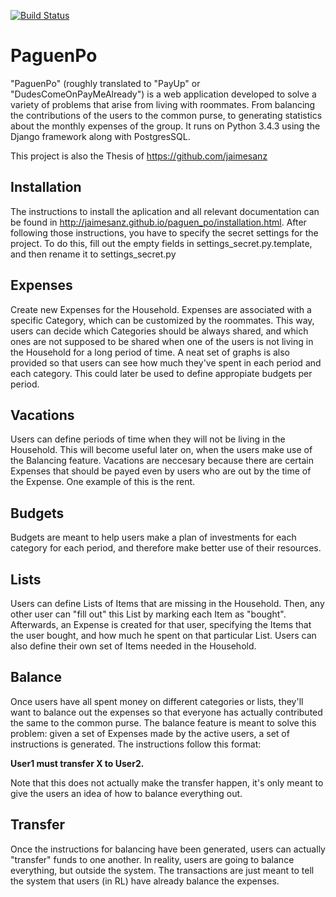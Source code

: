 [![Build Status](https://travis-ci.org/jaimesanz/paguen_po.svg?branch=master)](https://travis-ci.org/jaimesanz/paguen_po)

PaguenPo
=============

"PaguenPo" (roughly translated to "PayUp" or "DudesComeOnPayMeAlready") is a web application developed to solve a variety of problems that arise from living with roommates. From balancing the contributions of the users to the common purse, to generating statistics about the monthly expenses of the group. It runs on Python 3.4.3 using the Django framework along with PostgresSQL.

This project is also the Thesis of https://github.com/jaimesanz

Installation
-------------
The instructions to install the aplication and all relevant documentation can be found in http://jaimesanz.github.io/paguen_po/installation.html. After following those instructions, you have to specify the secret settings for the project. To do this, fill out the empty fields in settings_secret.py.template, and then rename it to settings_secret.py

Expenses
-------------
Create new Expenses for the Household. Expenses are associated with a specific Category, which can be customized by the roommates. This way, users can decide which Categories should be always shared, and which ones are not supposed to be shared when one of the users is not living in the Household for a long period of time. A neat set of graphs is also provided so that users can see how much they've spent in each period and each category. This could later be used to define appropiate budgets per period. 

Vacations
-------------
Users can define periods of time when they will not be living in the Household. This will become useful later on, when the users make use of the Balancing feature. Vacations are neccesary because there are certain Expenses that should be payed even by users who are out by the time of the Expense. One example of this is the rent.

Budgets
-------------
Budgets are meant to help users make a plan of investments for each category for each period, and therefore make better use of their resources.

Lists
-------------
Users can define Lists of Items that are missing in the Household. Then, any other user can "fill out" this List by marking each Item as "bought". Afterwards, an Expense is created for that user, specifying the Items that the user bought, and how much he spent on that particular List. Users can also define their own set of Items needed in the Household.

Balance
-------------
Once users have all spent money on different categories or lists, they'll want to balance out the expenses so that everyone has actually contributed the same to the common purse. The balance feature is meant to solve this problem: given a set of Expenses made by the active users, a set of instructions is generated. The instructions follow this format:

<strong>User1 must transfer X to User2.</strong>

Note that this does not actually make the transfer happen, it's only meant to give the users an idea of how to balance everything out.

Transfer
-------------
Once the instructions for balancing have been generated, users can actually "transfer" funds to one another. In reality, users are going to balance everything, but outside the system. The transactions are just meant to tell the system that users (in RL) have already balance the expenses.
